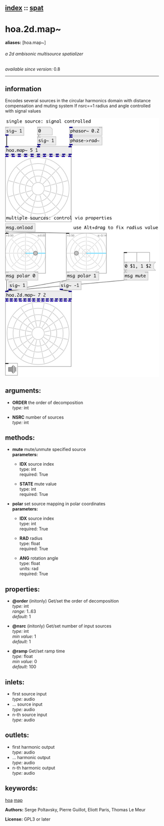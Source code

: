 [index](index.html) :: [spat](category_spat.html)
---

# hoa.2d.map~
**aliases:** [hoa.map\~]


###### a 2d ambisonic multisource spatializer

*available since version:* 0.8

---


## information
Encodes several sources in the circular harmonics domain with distance compensation and muting system If nsrc==1 radius and angle controlled with signal values


[![example](../examples/img/hoa.2d.map~.jpg)](../examples/pd/hoa.2d.map~.pd)



## arguments:

* **ORDER**
the order of decomposition<br>
_type:_ int<br>

* **NSRC**
number of sources<br>
_type:_ int<br>



## methods:

* **mute**
mute/unmute specified source<br>
  __parameters:__
  - **IDX** source index<br>
    type: int <br>
    required: True <br>

  - **STATE** mute value<br>
    type: int <br>
    required: True <br>

* **polar**
set source mapping in polar coordinates<br>
  __parameters:__
  - **IDX** source index<br>
    type: int <br>
    required: True <br>

  - **RAD** radius<br>
    type: float <br>
    required: True <br>

  - **ANG** rotation angle<br>
    type: float <br>
    units: rad <br>
    required: True <br>




## properties:

* **@order** (initonly)
Get/set the order of decomposition<br>
_type:_ int<br>
_range:_ 1..63<br>
_default:_ 1<br>

* **@nsrc** (initonly)
Get/set number of input sources<br>
_type:_ int<br>
_min value:_ 1<br>
_default:_ 1<br>

* **@ramp** 
Get/set ramp time<br>
_type:_ float<br>
_min value:_ 0<br>
_default:_ 100<br>



## inlets:

* first source input<br>
_type:_ audio
* ... source input<br>
_type:_ audio
* n-th source input<br>
_type:_ audio



## outlets:

* first harmonic output<br>
_type:_ audio
* ... harmonic output<br>
_type:_ audio
* n-th harmonic output<br>
_type:_ audio



## keywords:

[hoa](keywords/hoa.html)
[map](keywords/map.html)






**Authors:** Serge Poltavsky, Pierre Guillot, Eliott Paris, Thomas Le Meur




**License:** GPL3 or later





